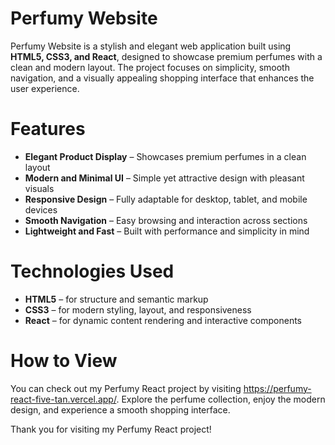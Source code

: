 # Perfumy Website
Perfumy Website is a stylish and elegant web application built using **HTML5, CSS3, and React**, designed to showcase premium perfumes with a clean and modern layout. The project focuses on simplicity, smooth navigation, and a visually appealing shopping interface that enhances the user experience.

# Features
- **Elegant Product Display** – Showcases premium perfumes in a clean layout
- **Modern and Minimal UI** – Simple yet attractive design with pleasant visuals
- **Responsive Design** – Fully adaptable for desktop, tablet, and mobile devices
- **Smooth Navigation** – Easy browsing and interaction across sections
- **Lightweight and Fast** – Built with performance and simplicity in mind

# Technologies Used
- **HTML5** – for structure and semantic markup
- **CSS3** – for modern styling, layout, and responsiveness
- **React** – for dynamic content rendering and interactive components

# How to View
You can check out my Perfumy React project by visiting https://perfumy-react-five-tan.vercel.app/. Explore the perfume collection, enjoy the modern design, and experience a smooth shopping interface. 

Thank you for visiting my Perfumy React project!
